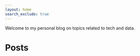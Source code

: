 ```yaml
---
layout: home
search_exclude: true
---
```


Welcome to my personal blog on topics related to tech and data.

# Posts

